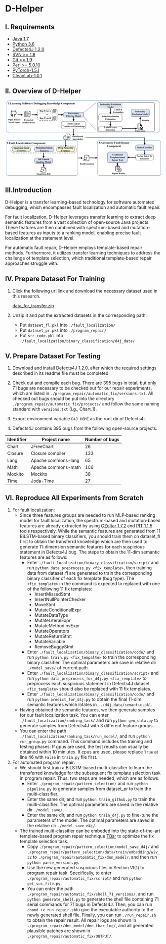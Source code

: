 
# D-Helper

I. Requirements
--------------------
 - [Java 1.7](https://www.oracle.com/technetwork/java/javase/downloads/java-archive-downloads-javase7-521261.html)
 - [Python 3.6](https://www.python.org/downloads/)
 - [Defects4J 1.2.0](https://github.com/rjust/defects4j/releases/tag/v1.2.0)
 - [SVN >= 1.8](https://subversion.apache.org/packages.html)
 - [Git >= 1.9](https://git-scm.com/)
 - [Perl >= 5.0.10](https://www.perl.org/get.html)
 - [PyTorch-1.5.1](https://pytorch.org/)
- [CleanLab-1.0.1]()

II. Overview of D-Helper
--------------------

![The overview of TRANSFER to perform fault localization and automated program repair.\label{step}](./overview.png)

III.Introduction
---------------------------
D-Helper is a transfer learning-based technology for software automated debugging, which encompasses fault localization and automatic fault repair.

For fault localization, D-Helper leverages transfer learning to extract deep semantic features from a vast collection of open-source Java projects. These features are then combined with spectrum-based and mutation-based features as inputs to a ranking model, enabling precise fault localization at the statement level.

For automatic fault repair, D-Helper employs template-based repair methods. Furthermore, it utilizes transfer learning techniques to address the challenge of template selection, which traditional template-based repair approaches struggle with.

IV. Prepare Dataset For Training
---------------------------

1. Click the following url link and download the necessary dataset used in this research.

    [data_for_transfer.zip](https://mega.nz/file/u0wQzRga#Q2BHCuRD2aW_61vshVbcxj-ObYh2cyGhqOAmAXNn-T0)

2. Unzip it and put the extracted datasets in the corresponding path: 
    * Put `dataset_fl.pkl` into `./fault_localization/`
    * Put `dataset_pr.pkl` into `./program_repair/`
    * Put `src_code.pkl` into `./fault_localization/binary_classification/d4j_data/` 


V. Prepare Dataset For Testing
---------------------------
 1. Download and install [Defects4J 1.2.0](https://github.com/rjust/defects4j/releases/tag/v1.2.0), after which the required settings described in its readme file must be completed.
 
 2. Check out and compile each bug. There are 395 bugs in total, but only 71 bugs are necessary to be checked out for our repair experiments, which are listed in `./program_repair/automatic_fix/versions.txt`. All checked out bugs should be put into the directory `./program_repair/automatic_fix/projects/` and follow the same naming standard with `versions.txt` (i.g., Chart_1).
  
 3. Export environment variable `D4J_HOME` as the root dir of Defects4j.
 
 4. Defects4J contains 395 bugs from the following open-source projects:

| Identifier | Project name         | Number of bugs |
|------------|----------------------|----------------|
| Chart      | JFreeChart           |  26            |
| Closure    | Closure compiler     | 133            |
| Lang       | Apache commons-lang  |  65            |
| Math       | Apache commons-math  | 106            |
| Mockito    | Mockito              |  38            |
| Time       | Joda-Time            |  27            |

VI. Reproduce All Experiments from Scratch 
--------------------------
1. For fault localization:
    * Since three features groups are needed to run MLP-based ranking model for fault localization, the spectrum-based and mutation-based features are already extracted by using [GZoltar 1.7.2](https://github.com/GZoltar/gzoltar/releases/tag/v1.7.2) and [PIT 1.1.5](https://pitest.org/downloads/) tools respectively. While the semantic features are generated from 11 BiLSTM-based binary classifiers, you should train them on dataset_fl first to obtain the transferrd knowledge which are then used to generate 11-dimension semantic features for each suspicious statement in Defects4J bug. The steps to obtain the 11-dim semantic features are as follows:
        * Enter `./fault_localization/binary_classification/script/` and run `python data_preprocess.py <fix_template>`, then training data from dataset_fl are generated to train the corresponding  binary classifier of each fix template (bug type). The `<fix_template>` in the command is expected to replaced with one of the following 11 fix templates:
            * InsertMissedStmt
            * InsertNullPointerChecker
            * MoveStmt
            * MutateConditionalExpr
            * MutateDataType
            * MutateLiteralExpr
            * MutateMethodInvExpr
            * MutateOperators
            * MutateReturnStmt
            * MutateVariable
            * RemoveBuggyStmt
        * Enter `./fault_localization/binary_classification/code/` and run `python train.py <fix_tempalte>` to train the corresponding binary classifier. The optimal parameters are save in relative dir `./model_save/` of current path.
        * Enter `./fault_localization/binary_classification/script/` and run `python data_preprocess_for_d4j.py <fix_remplate>` to preprocess each suspicious statement in Defects4J dataset. `<fix_template>` should also be replaced with 11 fix templates.
        * Enter `./fault_localization/binary_classification/code/` and run `python predict_for_d4j.py` to obtain the final 11-dim semantic features which lotates in `../d4j_data/semantic.pkl`.
    * Having obtained the semantic features, we then generate samples for our fault localization task. You can enter `./fault_localization/ranking_task/` and run `python gen_data.py` to generate samples from Defects4J with 3 different feature groups.
    * You can enter the path `./fault_localization/ranking_task/run_model/`, and run `python run_group.py` command. This command includes the training and testing phases. If gpus are used, the test reuslts can usually be obtained within 10 miniutes. If cpus are used, please replace `True` at line 46 with `False` in `train.py` file first.
2. For automated program repair:
    * We should first train a BiLSTM-based multi-classifier to learn the transferred knowledge for the subsequent fix template selection task in program repair. Thus, two steps are needed, which are as follows:
        * Enter `./program_repair/pattern_selection/` and run `python pipeline.py` to generate samples from dataset_pr to train the multi-classifier.
        * Enter the same dir, and run `python train_github.py` to train the multi-classifier. The optimal parameters are saved in the relative dir `./model_save/`.
        * Enter the same dir, and run `python train_d4j.py` to fine-tune the parameters of the model. The optimal parameters are saved in the relative dir `./model_save_d4j/`.
    * The trained multi-classifier can be embeded into the state-of-the-art template-based program repair technique [TBar](https://github.com/TruX-DTF/TBar) to optimize the fix template selection task.
        * Copy `./program_repair/pattern_selection/model_save_d4j/` and `./program_repair/pattern_selection/data/train/embedding/w2v_32` to `./program_repair/automatic_fix/dnn_model/`, and then run `python parse_version.py`.
        * Use the new generated suspicious files in Section VI(1) to program repair task. Specifically, to enter `./program_repair/automatic_fix/script/` and run `python get_sus_file.py`.
        * You can enter the path `./program_repair/automatic_fix/shell_71_versions/`, and run `python generate_shell.py` to generate the shell file containing 71 serial commands for 71 bugs in Defects4J. Then, you can run `chomd +x run_repair.sh`to give the executable authority to the newly generated shell file. Finally, you can run `./run_repair.sh` to obtain the repair result. All repair logs are shown in `./program_repair/dnn_model/dnn_tbar_log/`, and all generated plausible patches are shown in `./program_repair/automatic_fix/OUTPUT/`. 




```
